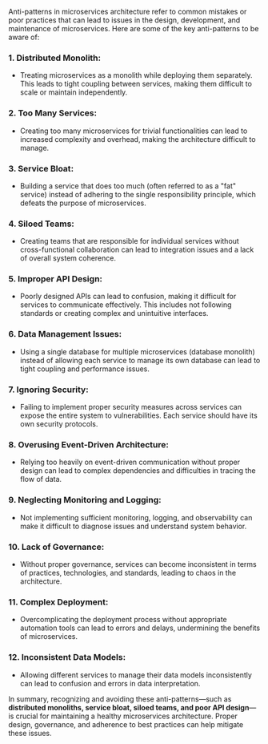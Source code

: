 Anti-patterns in microservices architecture refer to common mistakes or poor practices that can lead to issues in the design, development, and maintenance of microservices. Here are some of the key anti-patterns to be aware of:

### 1. **Distributed Monolith**:

- Treating microservices as a monolith while deploying them separately. This leads to tight coupling between services, making them difficult to scale or maintain independently.

### 2. **Too Many Services**:

- Creating too many microservices for trivial functionalities can lead to increased complexity and overhead, making the architecture difficult to manage.

### 3. **Service Bloat**:

- Building a service that does too much (often referred to as a "fat" service) instead of adhering to the single responsibility principle, which defeats the purpose of microservices.

### 4. **Siloed Teams**:

- Creating teams that are responsible for individual services without cross-functional collaboration can lead to integration issues and a lack of overall system coherence.

### 5. **Improper API Design**:

- Poorly designed APIs can lead to confusion, making it difficult for services to communicate effectively. This includes not following standards or creating complex and unintuitive interfaces.

### 6. **Data Management Issues**:

- Using a single database for multiple microservices (database monolith) instead of allowing each service to manage its own database can lead to tight coupling and performance issues.

### 7. **Ignoring Security**:

- Failing to implement proper security measures across services can expose the entire system to vulnerabilities. Each service should have its own security protocols.

### 8. **Overusing Event-Driven Architecture**:

- Relying too heavily on event-driven communication without proper design can lead to complex dependencies and difficulties in tracing the flow of data.

### 9. **Neglecting Monitoring and Logging**:

- Not implementing sufficient monitoring, logging, and observability can make it difficult to diagnose issues and understand system behavior.

### 10. **Lack of Governance**:

- Without proper governance, services can become inconsistent in terms of practices, technologies, and standards, leading to chaos in the architecture.

### 11. **Complex Deployment**:

- Overcomplicating the deployment process without appropriate automation tools can lead to errors and delays, undermining the benefits of microservices.

### 12. **Inconsistent Data Models**:

- Allowing different services to manage their data models inconsistently can lead to confusion and errors in data interpretation.

In summary, recognizing and avoiding these anti-patterns—such as **distributed monoliths, service bloat, siloed teams, and poor API design**—is crucial for maintaining a healthy microservices architecture. Proper design, governance, and adherence to best practices can help mitigate these issues.